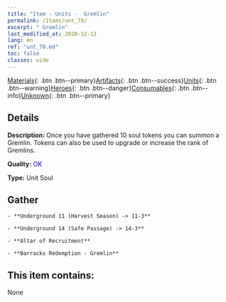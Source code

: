 ```yaml
---
title: "Item - Units -  Gremlin"
permalink: /Items/unt_78/
excerpt: " Gremlin"
last_modified_at: 2020-12-13
lang: en
ref: "unt_78.md"
toc: false
classes: wide
---
```

 [Materials](/Items/){: .btn .btn--primary}[Artifacts](/Items/Artifacts/){: .btn .btn--success}[Units](/Items/Units/){: .btn .btn--warning}[Heroes](/Items/Heroes/){: .btn .btn--danger}[Consumables](/Items/Consumables/){: .btn .btn--info}[Unknown](/Items/Unknown/){: .btn .btn--primary}

## Details
 **Description:** Once you have gathered 10 soul tokens you can summon a Gremlin. Tokens can also be used to upgrade or increase the rank of Gremlins.

 **Quality:** <span style="color: #0000CD">OK</span>

 **Type:** Unit Soul

## Gather

    - **Underground 11 (Harvest Season) -> 11-3** 

    - **Underground 14 (Safe Passage) -> 14-3** 

    - **Altar of Recruitment** 

    - **Barracks Redemption - Gremlin** 



## This item contains:

  None

